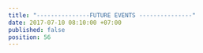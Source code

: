 ```yaml
---
title: "---------------FUTURE EVENTS ---------------"
date: 2017-07-10 08:10:00 +07:00
published: false
position: 56
---
```


